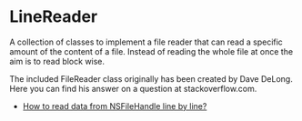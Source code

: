 LineReader
==========

A collection of classes to implement a file reader that can read a specific amount 
of the content of a file. Instead of reading the whole file at once the aim is to 
read block wise. 

The included FileReader class originally has been created by Dave DeLong. Here you 
can find his answer on a question at stackoverflow.com.

* [How to read data from NSFileHandle line by line?](http://stackoverflow.com/questions/3707427#3711079)
